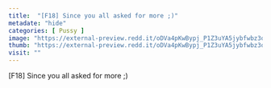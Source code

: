 ```yaml
---
title:  "[F18] Since you all asked for more ;)"
metadate: "hide"
categories: [ Pussy ]
image: "https://external-preview.redd.it/oDVa4pKwBypj_P1Z3uYA5jybfwbz3okYrdZiJg96dTA.jpg?auto=webp&s=eb51294cececddb6c825d3c00feeecb3c7fc65bf"
thumb: "https://external-preview.redd.it/oDVa4pKwBypj_P1Z3uYA5jybfwbz3okYrdZiJg96dTA.jpg?width=320&crop=smart&auto=webp&s=16cc7a8383b7e65fd58ec7923cec032e41461770"
visit: ""
---
```

[F18] Since you all asked for more ;)
